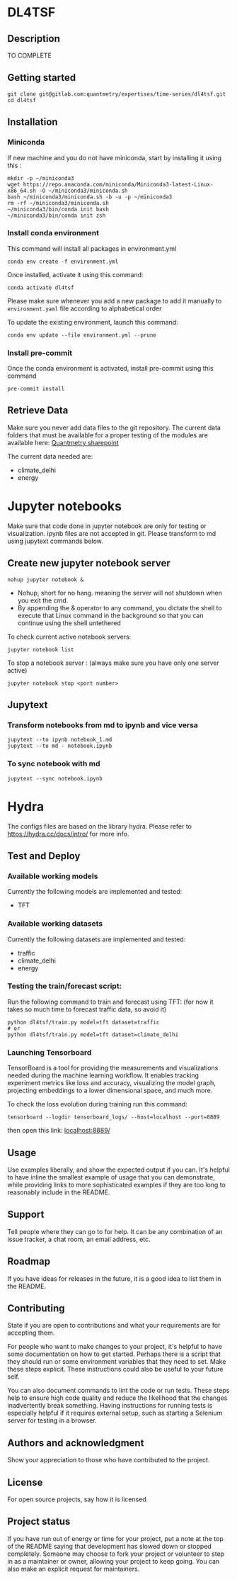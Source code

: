 # DL4TSF

## Description

TO COMPLETE

## Getting started

```
git clone git@gitlab.com:quantmetry/expertises/time-series/dl4tsf.git
cd dl4tsf
```
## Installation

### Miniconda
If new machine and you do not have miniconda, start by installing it using this :
```
mkdir -p ~/miniconda3
wget https://repo.anaconda.com/miniconda/Miniconda3-latest-Linux-x86_64.sh -O ~/miniconda3/miniconda.sh
bash ~/miniconda3/miniconda.sh -b -u -p ~/miniconda3
rm -rf ~/miniconda3/miniconda.sh
~/miniconda3/bin/conda init bash
~/miniconda3/bin/conda init zsh
```

### Install conda environment

This command will install all packages in environment.yml

`conda env create -f environment.yml`

Once installed, activate it using this command:

`conda activate dl4tsf`


Please make sure whenever you add a new package to add it manually to `environment.yaml` file according to alphabetical order

To update the existing environment, launch this command:

`conda env update --file environment.yml --prune`

### Install pre-commit

Once the conda environment is activated, install pre-commit using this command

`pre-commit install`

## Retrieve Data
Make sure you never add data files to the git repository.
The current data folders that must be available for a proper testing of the modules are available here:
[Quantmetry sharepoint](https://quantmetryparis.sharepoint.com/:f:/s/QM-Capitalisation-INT/Ei45bH_tU6FDh5msNzS0bvsBnNj69EwRq64W63tBcwFhRw?e=z9buEp)

The current data needed are:
- climate_delhi
- energy

# Jupyter notebooks
Make sure that code done in jupyter notebook are only for testing or visualization.
ipynb files are not accepted in git. Please transform to md using jupytext commands below.

## Create new jupyter notebook server

`nohup jupyter notebook &`
- Nohup, short for no hang. meaning the server will not shutdown when you exit the cmd.
- By appending the & operator to any command, you dictate the shell to execute that Linux command in the background so that you can continue using the shell untethered

To check current active notebook servers:

`jupyter notebook list`

To stop a notebook server : (always make sure you have only one server active)

`jupyter notebook stop <port number>`

## Jupytext
### Transform notebooks from md to ipynb and vice versa
```
jupytext --to ipynb notebook_1.md
jupytext --to md - notebook.ipynb
```

### To sync notebook with md
`
jupytext --sync notebook.ipynb
`
# Hydra
The configs files are based on the library hydra. Please refer to https://hydra.cc/docs/intro/ for more info.

## Test and Deploy

### Available working models
Currently the following models are implemented and tested:
- TFT

### Available working datasets
Currently the following datasets are implemented and tested:
- traffic
- climate_delhi
- energy

### Testing the train/forecast script:
Run the following command to train and forecast using TFT:
(for now it takes so much time to forecast traffic data, so avoid it)
```
python dl4tsf/train.py model=tft dataset=traffic
# or
python dl4tsf/train.py model=tft dataset=climate_delhi
```
### Launching Tensorboard
TensorBoard is a tool for providing the measurements and visualizations needed during the machine learning workflow. It enables tracking experiment metrics like loss and accuracy, visualizing the model graph, projecting embeddings to a lower dimensional space, and much more.

To check the loss evolution during training run this command:

`tensorboard --logdir tensorboard_logs/ --host=localhost --port=8889`

then open this link: [localhost:8889/](localhost:8889/)


## Usage
Use examples liberally, and show the expected output if you can. It's helpful to have inline the smallest example of usage that you can demonstrate, while providing links to more sophisticated examples if they are too long to reasonably include in the README.

## Support
Tell people where they can go to for help. It can be any combination of an issue tracker, a chat room, an email address, etc.

## Roadmap
If you have ideas for releases in the future, it is a good idea to list them in the README.

## Contributing
State if you are open to contributions and what your requirements are for accepting them.

For people who want to make changes to your project, it's helpful to have some documentation on how to get started. Perhaps there is a script that they should run or some environment variables that they need to set. Make these steps explicit. These instructions could also be useful to your future self.

You can also document commands to lint the code or run tests. These steps help to ensure high code quality and reduce the likelihood that the changes inadvertently break something. Having instructions for running tests is especially helpful if it requires external setup, such as starting a Selenium server for testing in a browser.

## Authors and acknowledgment
Show your appreciation to those who have contributed to the project.

## License
For open source projects, say how it is licensed.

## Project status
If you have run out of energy or time for your project, put a note at the top of the README saying that development has slowed down or stopped completely. Someone may choose to fork your project or volunteer to step in as a maintainer or owner, allowing your project to keep going. You can also make an explicit request for maintainers.
